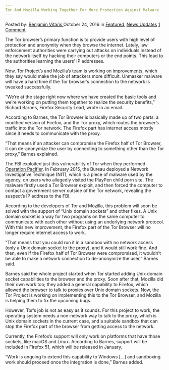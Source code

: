 ```yaml
---
Tor And Mozilla Working Together For More Protection Against Malware
---
```

<article class="post-listing post-16036 post type-post status-publish format-standard has-post-thumbnail hentry category-deepdot-news category-news-updates tag-malware tag-mozilla tag-protection tag-tor tag-working">
    <div class="post-inner">
        <span>Posted by: <a href="https://www.deepdotweb.com/author/benjaminvi/" title="">Benjamin Vitáris </a></span>
    <span>October 24, 2016</span>
    <span>in <a href="https://www.deepdotweb.com/category/deepdot-news/" rel="category tag">Featured</a>, <a href="https://www.deepdotweb.com/category/news-updates/" rel="category tag">News Updates</a></span>
    <span><a href="https://www.deepdotweb.com/2016/10/24/tor-mozilla-working-together-protection-malware/#comments">1 Comment</a></span>
    </p>
    <div class="clear"></div>
    <div class="entry">
    <p>The Tor browser’s primary function is to provide users with high level of protection and anonymity when they browse the internet. Lately, law enforcement authorities were carrying out attacks on individuals instead of the network itself by hacking their computers or the end points. This lead to the authorities learning the users’ IP addresses.</p>
    <p>Now, Tor Project’s and Mozilla’s team is working on <a href="http://motherboard.vice.com/read/tor-project-and-mozilla-making-it-harder-for-malware-to-unmask-users">improvements</a>, which they say would make the job of attackers more difficult. Unmasker malware will have a hard time if the Tor browser’s connection to the network is tweaked successfully.</p>
    <p>“We’re at the stage right now where we have created the basic tools and we’re working on putting them together to realize the security benefits,” Richard Barnes, Firefox Security Lead, wrote in an email.</p>
    <p>According to Barnes, the Tor Browser is basically made up of two parts: a modified version of Firefox, and the Tor proxy, which routes the browser’s traffic into the Tor network. The Firefox part has internet access mostly since it needs to communicate with the proxy.</p>
    <p>“That means if an attacker can compromise the Firefox half of Tor Browser, it can de-anonymize the user by connecting to something other than the Tor proxy,” Barnes explained.</p>
    <p>The FBI exploited just this vulnerability of Tor when they performed <a href="https://www.deepdotweb.com/2016/01/08/fbi-ultimate-hack-job-1300-computers-take-down/">Operation Pacifier</a>. In February 2015, the Bureau deployed a Network Investigative Technique (NIT), which is a piece of malware used by the agency, on users who allegedly visited the PlayPen child porn site. The malware firstly used a Tor Browser exploit, and then forced the computer to contact a government server outside of the Tor network, revealing the suspect’s IP address to the FBI.</p>
    <p>According to the developers of Tor and Mozilla, this problem will soon be solved with the support of “Unix domain sockets&#8221; and other fixes. A Unix domain socket is a way for two programs on the same computer to communicate with each other without using an underlying network protocol. With this new improvement, the Firefox part of the Tor Browser will no longer require internet access to work.</p>
    <p>“That means that you could run it in a sandbox with no network access (only a Unix domain socket to the proxy), and it would still work fine. And then, even if the Firefox half of Tor Browser were compromised, it wouldn’t be able to make a network connection to de-anonymize the user,” Barnes said.</p>
    <p>Barnes said the whole project started when Tor started adding Unix domain socket capabilities to the browser and the proxy. Soon after that, Mozilla did their own work too; they added a general capability to Firefox, which allowed the browser to talk to proxies over Unix domain sockets. Now, the Tor Project is working on implementing this to the Tor Browser, and Mozilla is helping them to fix the upcoming bugs.</p>
    <p>However, Tor’s job is not as easy as it sounds. For this project to work, the operating system needs a non-network way to talk to the proxy, which is Unix domain sockets in the current case, and a suitable sandbox that can stop the Firefox part of the browser from getting access to the network.</p>
    <p>Currently, the Firefox’s support will only work on platforms that have those sockets, like macOS and Linux. According to Barnes, support will be included in Firefox 51, which will be released in January.</p>
    <p>“Work is ongoing to extend this capability to Windows [&#8230;] and sandboxing work should proceed once the integration is done,” Barnes added.</p>
    </div>
    <span style="display:none"><a href="https://www.deepdotweb.com/tag/malware/" rel="tag">malware</a> <a href="https://www.deepdotweb.com/tag/mozilla/" rel="tag">mozilla</a> <a href="https://www.deepdotweb.com/tag/protection/" rel="tag">protection</a> <a href="https://www.deepdotweb.com/tag/tor/" rel="tag">tor</a> <a href="https://www.deepdotweb.com/tag/working/" rel="tag">working</a></span> <span style="display:none" class="updated">2016-10-24</span>
    <div style="display:none" class="vcard author" itemprop="author" itemscope itemtype="http://schema.org/Person"><strong class="fn" itemprop="name"><a href="https://www.deepdotweb.com/author/benjaminvi/" title="Posts by Benjamin Vitáris" rel="author">Benjamin Vitáris</a></strong></div>
    </div>
</article>


